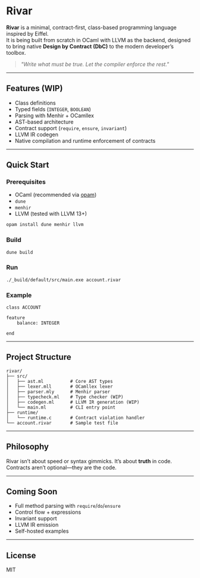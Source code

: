 # Rivar

**Rivar** is a minimal, contract-first, class-based programming language inspired by Eiffel.  
It is being built from scratch in OCaml with LLVM as the backend, designed to bring native **Design by Contract (DbC)** to the modern developer’s toolbox.

> _"Write what must be true. Let the compiler enforce the rest."_

---

## Features (WIP)

- Class definitions
- Typed fields (`INTEGER`, `BOOLEAN`)
- Parsing with Menhir + OCamllex
- AST-based architecture
- Contract support (`require`, `ensure`, `invariant`)
- LLVM IR codegen
- Native compilation and runtime enforcement of contracts

---

## Quick Start

### Prerequisites

- OCaml (recommended via [opam](https://opam.ocaml.org))
- `dune`
- `menhir`
- LLVM (tested with LLVM 13+)

```bash
opam install dune menhir llvm
```

### Build

```bash
dune build
```

### Run

```bash
./_build/default/src/main.exe account.rivar
```

### Example

```rivar
class ACCOUNT

feature
    balance: INTEGER

end
```

---

## Project Structure

```
rivar/
├── src/
│   ├── ast.ml          # Core AST types
│   ├── lexer.mll       # OCamllex lexer
│   ├── parser.mly      # Menhir parser
│   ├── typecheck.ml    # Type checker (WIP)
│   ├── codegen.ml      # LLVM IR generation (WIP)
│   └── main.ml         # CLI entry point
├── runtime/
│   └── runtime.c       # Contract violation handler
└── account.rivar       # Sample test file
```

---

## Philosophy

Rivar isn’t about speed or syntax gimmicks. It’s about **truth** in code.  
Contracts aren’t optional—they are the code.

---

## Coming Soon

- Full method parsing with `require`/`do`/`ensure`
- Control flow + expressions
- Invariant support
- LLVM IR emission
- Self-hosted examples

---

## License

MIT


